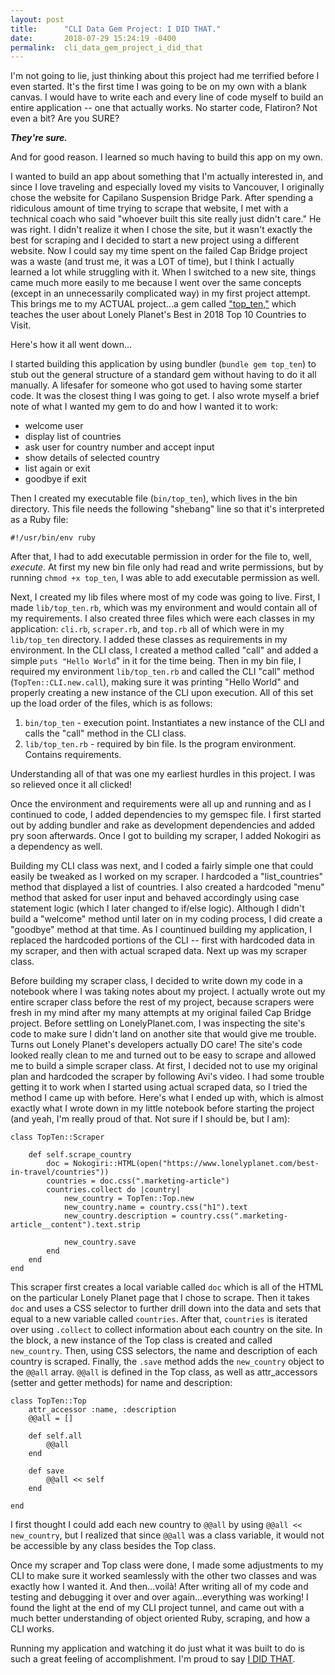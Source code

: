 ```yaml
---
layout: post
title:      "CLI Data Gem Project: I DID THAT."
date:       2018-07-29 15:24:19 -0400
permalink:  cli_data_gem_project_i_did_that
---
```



I'm not going to lie, just thinking about this project had me terrified before I even started. It's the first time I was going to be on my own with a blank canvas. I would have to write each and every line of code myself to build an entire application -- one that actually works. No starter code, Flatiron? Not even a bit? Are you SURE?

***They're sure.***

And for good reason. I learned so much having to build this app on my own. 


I wanted to build an app about something that I'm actually interested in, and since I love traveling and especially loved my  visits to Vancouver, I originally chose the website for Capilano Suspension Bridge Park. After spending a ridiculous amount of time trying to scrape that website, I met with a technical coach who said "whoever built this site really just didn't care." He was right. I didn't realize it when I chose the site, but it wasn't exactly the best for scraping and I decided to start a new project using a different website. Now I could say my time spent on the failed Cap Bridge project was a waste (and trust me, it was a LOT of time), but I think I actually learned a lot while struggling with it. When I switched to a new site, things came much more easily to me because I went over the same concepts (except in an unnecessarily complicated way) in my first project attempt. This brings me to my ACTUAL project...a gem called ["top_ten,"](https://github.com/alavia/top_ten) which teaches the user about Lonely Planet's Best in 2018 Top 10 Countries to Visit. 

Here's how it all went down...

I started building this application by using bundler (```bundle gem top_ten```) to stub out the general structure of a standard gem without having to do it all manually. A lifesafer for someone who got used to having some starter code. It was the closest thing I was going to get. I also wrote myself a brief note of what I wanted my gem to do and how I wanted it to work:

* welcome user
* display list of countries
* ask user for country number and accept input
* show details of selected country
* list again or exit
* goodbye if exit

Then I created my executable file (```bin/top_ten```), which lives in the bin directory. This file needs the following "shebang" line so that it's interpreted as a Ruby file:

`#!/usr/bin/env ruby`

After that, I had to add executable permission in order for the file to, well, *execute*. At first my new bin file only had read and write permissions, but by running `chmod +x top_ten`, I was able to add executable permission as well.

Next, I created my lib files where most of my code was going to live. First, I made `lib/top_ten.rb`, which was my environment and would contain all of my requirements. I also created three files which were each classes in my application: `cli.rb`, `scraper.rb`, and `top.rb` all of which were in my `lib/top_ten` directory. I added these classes as requirements in my environment. In the CLI class, I created a method called "call" and added a simple `puts "Hello World`" in it for the time being. Then in my bin file, I required my environment `lib/top_ten.rb` and called the CLI "call" method (`TopTen::CLI.new.call`), making sure it was printing "Hello World" and properly creating a new instance of the CLI upon execution. All of this set up the load order of the files, which is as follows: 

1. `bin/top_ten` - execution point. Instantiates a new instance of the CLI and calls the "call" method in the CLI class.
2. `lib/top_ten.rb` - required by bin file. Is the program environment. Contains requirements.

Understanding all of that was one my earliest hurdles in this project. I was so relieved once it all clicked!

Once the environment and requirements were all up and running and as I continued to code, I added dependencies to my gemspec file. I first started out by adding bundler and rake as development dependencies and added pry soon afterwards. Once I got to building my scraper, I added Nokogiri as a dependency as well.

Building my CLI class was next, and I coded a fairly simple one that could easily be tweaked as I worked on my scraper. I hardcoded a "list_countries" method that displayed a list of countries. I also created a hardcoded "menu" method that asked for user input and behaved accordingly using case statement logic (which I later changed to if/else logic). Although I didn't build a "welcome" method until later on in my coding process, I did create a "goodbye" method at that time. As I countinued building my application, I replaced the hardcoded portions of the CLI -- first with hardcoded data in my scraper, and then with actual scraped data. Next up was my scraper class.

Before building my scraper class, I decided to write down my code in a notebook where I was taking notes about my project. I actually wrote out my entire scraper class before the rest of my project, because scrapers were fresh in my mind after my many attempts at my original failed Cap Bridge project. Before settling on LonelyPlanet.com, I was inspecting the site's code to make sure I didn't land on another site that would give me trouble. Turns out Lonely Planet's developers actually DO care! The site's code looked really clean to me and turned out to be easy to scrape and allowed me to build a simple scraper class. At first, I decided not to use my original plan and hardcoded the scraper by following Avi's video. I had some trouble getting it to work when I started using actual scraped data, so I tried the method I came up with before. Here's what I ended up with, which is almost exactly what I wrote down in my little notebook before starting the project (and yeah, I'm really proud of that. Not sure if I should be, but I am):


```
class TopTen::Scraper

    def self.scrape_country
        doc = Nokogiri::HTML(open("https://www.lonelyplanet.com/best-in-travel/countries"))
        countries = doc.css(".marketing-article")
        countries.collect do |country|
            new_country = TopTen::Top.new
            new_country.name = country.css("h1").text
            new_country.description = country.css(".marketing-article__content").text.strip

            new_country.save
        end
    end
end
```


This scraper first creates a local variable called `doc` which is all of the HTML on the particular Lonely Planet page that I chose to scrape. Then it takes `doc` and uses a CSS selector to further drill down into the data and sets that equal to a new variable called `countries`. After that, `countries` is iterated over using `.collect` to collect information about each country on the site. In the block, a new instance of the Top class is created and called `new_country`. Then, using CSS selectors, the name and description of each country is scraped. Finally, the `.save` method adds the `new_country` object to the `@@all` array. `@@all` is defined in the Top class, as well as attr_accessors (setter and getter methods) for name and description:


```
class TopTen::Top
    attr_accessor :name, :description
    @@all = []

    def self.all
        @@all
    end

    def save
        @@all << self
    end
		
end
```

I first thought I could add each new country to `@@all` by using `@@all << new_country`, but I realized that since `@@all` was a class variable, it would not be accessible by any class besides the Top class.

Once my scraper and Top class were done, I made some adjustments to my CLI to make sure it worked seamlessly with the other two classes and was exactly how I wanted it. And then...voilà! After writing all of my code and testing and debugging it over and over again...everything was working! I found the light at the end of my CLI project tunnel, and came out with a much better understanding of object oriented Ruby, scraping, and how a CLI works. 

Running my application and watching it do just what it was built to do is such a great feeling of accomplishment. I'm proud to say [I DID THAT](https://github.com/alavia/top_ten).



